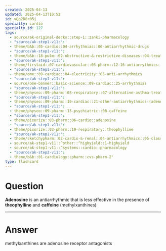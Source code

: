 ```yaml
---
created: 2025-04-13
updated: 2025-04-13T10:52
id: vQg2D8r05j
specialty: cardio
specialty_id: 127
tags:
  - source/ak-original-decks::step-1::zanki-pharmacology
  - "source/ak-step1-v11:": 
  - theme/b&b::05-cardio::04-arrhythmias::06-antiarrhythmic-drugs
  - "source/ak-step1-v11:": 
  - theme/b&b::18-pulm::02-obstructive-&-restrictive-diseases::04-treatment-of-copd-&-asthma
  - "source/ak-step1-v11:": 
  - theme/firstaid::07-cardiovascular::05-pharm::12-16-antiarrythmics::16-class-5-other-antiarrhythmics
  - "source/ak-step1-v11:": 
  - theme/ome::09-cardiac::04-electricity::05-anti-arrhythmics
  - "source/ak-step1-v11:": 
  - source/ome-banner::basic-science::09-cardiac::25-arrhythmias
  - "source/ak-step1-v11:": 
  - theme/physeo::09-pharm::08-respiratory::07-alternative-asthma-treatment
  - "source/ak-step1-v11:": 
  - theme/physeo::09-pharm::10-cardiac::21-other-antiarrhythmics-(adenosine-and-magnesium)
  - "source/ak-step1-v11:": 
  - theme/physeo::09-pharm::13-psychiatric::08-caffeine
  - "source/ak-step1-v11:": 
  - theme/pixorize::03-pharm::06-cardio::adenosine
  - "source/ak-step1-v11:": 
  - theme/pixorize::03-pharm::19-respiratory::theophylline
  - "source/ak-step1-v11:": 
  - theme/sketchypharm::02-cardio-&-renal::04-antiarrhythmics::05-class-v
  - source/ak-step1-v11::^other::^highyield::1-highyield
  - source/ak-step1-v11::^systems::cardio::pharmacology
  - "source/ak-step2-v11:": 
  - theme/b&b::01-cardiology::pharm::cvs-pharm-2"
type: flashcard
---
```


# Question
**Adenosine** is an antiarrhythmic that is less effective in the presence of **theophylline** and **caffeine** (methylxanthines)

---

# Answer
methylxanthines are adenosine receptor antagonists